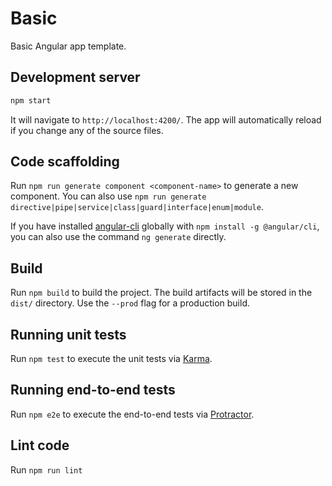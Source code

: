 # Basic

Basic Angular app template.

## Development server

```bash
npm start
```

It will navigate to `http://localhost:4200/`. The app will automatically reload if you change any of the source files.

## Code scaffolding

Run `npm run generate component <component-name>` to generate a new component. You can also use `npm run generate directive|pipe|service|class|guard|interface|enum|module`.

If you have installed [angular-cli](https://github.com/angular/angular-cli) globally with `npm install -g @angular/cli`,
you can also use the command `ng generate` directly.

## Build

Run `npm build` to build the project. The build artifacts will be stored in the `dist/` directory. Use the `--prod` flag for a production build.

## Running unit tests

Run `npm test` to execute the unit tests via [Karma](https://karma-runner.github.io).

## Running end-to-end tests

Run `npm e2e` to execute the end-to-end tests via [Protractor](http://www.protractortest.org/).

## Lint code

Run `npm run lint`




